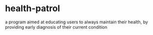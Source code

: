 # health-patrol
a program aimed at educating users to always maintain their health, by providing early diagnosis of their current condition
